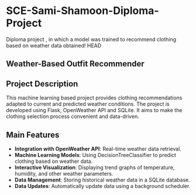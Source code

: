 # SCE-Sami-Shamoon-Diploma-Project
Diploma project , in which a model was trained to recommend clothing based on weather data obtained!
HEAD
## Weather-Based Outfit Recommender

## Project Description

This machine learning based project provides clothing recommendations adapted to current and predicted weather conditions. The project is developed using Flask, OpenWeather API and SQLite. It aims to make the clothing selection process convenient and data-driven.

## Main Features

- **Integration with OpenWeather API**: Real-time weather data retrieval.
- **Machine Learning Models**: Using DecisionTreeClassifier to predict clothing based on weather data.
- **Interactive Visualization**: Displaying trend graphs of temperature, humidity, and other weather parameters.
- **Data Management**: Storing historical weather data in a SQLite database.
- **Data Updates**: Automatically update data using a background scheduler.

